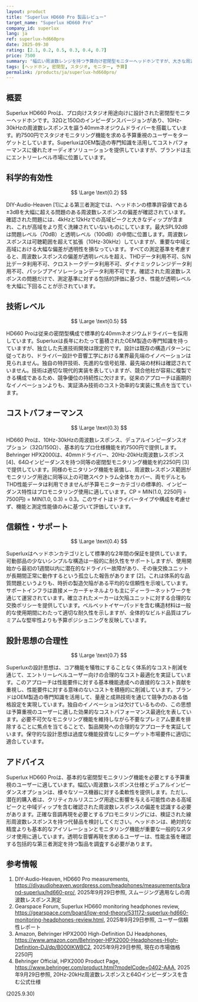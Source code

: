 ```yaml
---
layout: product
title: "Superlux HD660 Pro 製品レビュー"
target_name: "Superlux HD660 Pro"
company_id: superlux
lang: ja
ref: superlux-hd660pro
date: 2025-09-30
rating: [2.1, 0.2, 0.5, 0.3, 0.4, 0.7]
price: 7500
summary: "幅広い周波数レンジを持つ予算向け密閉型モニターヘッドホンですが、大きな周波数レスポンスの偏差と高域ピークが音質を損ないます"
tags: [ヘッドホン, 密閉型, スタジオ, モニター, 予算]
permalink: /products/ja/superlux-hd660pro/
---
```


## 概要

Superlux HD660 Proは、プロ向けスタジオ用途向けに設計された密閉型モニターヘッドホンです。32Ωと150Ωのインピーダンスバージョンがあり、10Hz-30kHzの周波数レスポンスを謳う40mmネオジウムドライバーを搭載しています。約7500円でスタジオモニタリング機能を求める予算重視のユーザーをターゲットとしています。SuperluxはOEM製造の専門知識を活用してコストパフォーマンスに優れたオーディオソリューションを提供していますが、ブランドは主にエントリーレベル市場に位置しています。

## 科学的有効性

$$ \Large \text{0.2} $$

DIY-Audio-Heaven [1]による第三者測定では、ヘッドホンの標準許容値である±3dBを大幅に超える問題のある周波数レスポンスの偏差が確認されています。確認された問題には、4kHzと12kHzでの高域ピークと大きなディップが含まれ、これが高域をより荒く洗練されていないものにしています。最大SPL92dBは問題レベル（70dB）と透明レベル（100dB）の中間に位置します。周波数レスポンスは可聴範囲を超えて拡張（10Hz-30kHz）していますが、重要な中域と高域における大幅な偏差が透明性を損なっています。すべての測定基準を考慮すると、周波数レスポンスの偏差が透明レベルを超え、THDデータ利用不可、S/N比データ利用不可、クロストークデータ利用不可、ダイナミックレンジデータ利用不可、パッシブアイソレーションデータ利用不可です。確認された周波数レスポンスの問題だけで、測定基準に対する包括的評価に基づき、性能が透明レベルを大幅に下回ることが示されています。

## 技術レベル

$$ \Large \text{0.5} $$

HD660 Proは従来の密閉型構成で標準的な40mmネオジウムドライバーを採用しています。Superluxは長年にわたって蓄積されたOEM製造の専門知識を持っていますが、独立した先進技術開発は限定的です。設計は既存の構造パターンに従っており、ドライバー設計や音響工学における業界最先端のイノベーションは見られません。独自の特許技術、先進的な信号処理、最先端の材料は確認されていません。技術は適切な現代的実装を表していますが、競合他社が容易に複製できる構成であるため、競争優位の持続性に欠けます。従来のアプローチは画期的なイノベーションよりも、実証済み技術のコスト効率的な実装に焦点を当てています。

## コストパフォーマンス

$$ \Large \text{0.3} $$

HD660 Proは、10Hz-30kHzの周波数レスポンス、デュアルインピーダンスオプション（32Ω/150Ω）、基本的なプロ仕様機能を約7500円で提供します。Behringer HPX2000は、40mmドライバー、20Hz-20kHz周波数レスポンス [4]、64Ωインピーダンスを持つ同等の密閉型モニタリング機能を約2250円 [3]で提供しています。同様のモニタリング機能を装備し、周波数レスポンス範囲がモニタリング用途に同等以上の可聴スペクトラム全体をカバー、両モデルともTHD性能データは利用できませんが予算モニターカテゴリの標準的、インピーダンス特性はプロモニタリング使用に適しています。CP = MIN(1.0, 2250円 ÷ 7500円) = MIN(1.0, 0.3) = 0.3。このサイトはドライバータイプや構成を考慮せず、機能と測定性能値のみに基づいて評価しています。

## 信頼性・サポート

$$ \Large \text{0.4} $$

Superluxはヘッドホンカテゴリとして標準的な2年間の保証を提供しています。可動部品の少ないシンプルな構造は一般的に耐久性をサポートしますが、使用開始から最初の1週間以内に潜在的なドライバー故障があり、その後交換ユニットが長期間正常に動作するという孤立した報告があります [2]。これは体系的な品質問題というよりも、時折の製造欠陥がある平均的な信頼性を示唆しています。サポートインフラは直接メーカーチャネルよりも主にディーラーネットワークを通じて運営されています。確立されたメーカーは欠陥ユニットに対する合理的な交換ポリシーを提供しています。ベルベットイヤーパッドを含む構造材料は一般的な使用期間にわたって適切な耐久性を示しますが、全体的なビルド品質はプレミアムな堅牢性よりも予算ポジショニングを反映しています。

## 設計思想の合理性

$$ \Large \text{0.7} $$

Superluxの設計思想は、コア機能を犠牲にすることなく体系的なコスト削減を通じて、エントリーレベルユーザー向けの合理的なコスト最適化を実証しています。このアプローチは性能要件に対する基本機能達成への直接的なコスト貢献を重視し、性能要件に対する意味のないコストを積極的に削減しています。ブランドはOEM製造の専門知識を活用して、量産と成熟技術を通じて競争力のある価格設定を実現しています。独自のイノベーションは欠けているものの、この思想は予算重視のユーザーに適した効果的なコストパフォーマンス最適化を表しています。必要不可欠なモニタリング機能を維持しながら不要なプレミアム要素を排除することに焦点を当てることで、製品開発への合理的なアプローチを実証しています。保守的な設計思想は過度な機能投資なしにターゲット市場要件に適切に適合しています。

## アドバイス

Superlux HD660 Proは、基本的な密閉型モニタリング機能を必要とする予算重視のユーザーに適しています。幅広い周波数レスポンス仕様とデュアルインピーダンスオプションは、様々なソース機器に対する柔軟性を提供します。ただし、潜在的購入者は、クリティカルリスニング用途に影響を与える可能性のある高域ピークと中域ディップを含む確認された周波数レスポンスの偏差を認識する必要があります。正確な音調再現を必要とするプロモニタリングには、検証された線形周波数レスポンスを持つ代替品を検討してください。ヘッドホンは、絶対的な精度よりも基本的なアイソレーションとモニタリング機能が重要な一般的なスタジオ使用に適しています。透明な音響再現を求めるユーザーは、性能主張を確認する包括的な第三者測定を持つ製品を調査する必要があります。

## 参考情報

1. DIY-Audio-Heaven, HD660 Pro measurements, https://diyaudioheaven.wordpress.com/headphones/measurements/brand-superlux/hd660-pro/, 2025年9月29日参照, スムージング適用なしの周波数レスポンス測定
2. Gearspace Forum, Superlux HD660 monitoring headphones review, https://gearspace.com/board/low-end-theory/531172-superlux-hd660-monitoring-headphones-review.html, 2025年9月29日参照, ユーザー信頼性レポート
3. Amazon, Behringer HPX2000 High-Definition DJ Headphones, https://www.amazon.com/Behringer-HPX2000-Headphones-High-Definition-DJ/dp/B000IKWBC2, 2025年9月29日参照, 現在の市場価格2250円
4. Behringer Official, HPX2000 Product Page, https://www.behringer.com/product.html?modelCode=0402-AAA, 2025年9月29日参照, 20Hz-20kHz周波数レスポンスと64Ωインピーダンスを含む公式仕様

(2025.9.30)